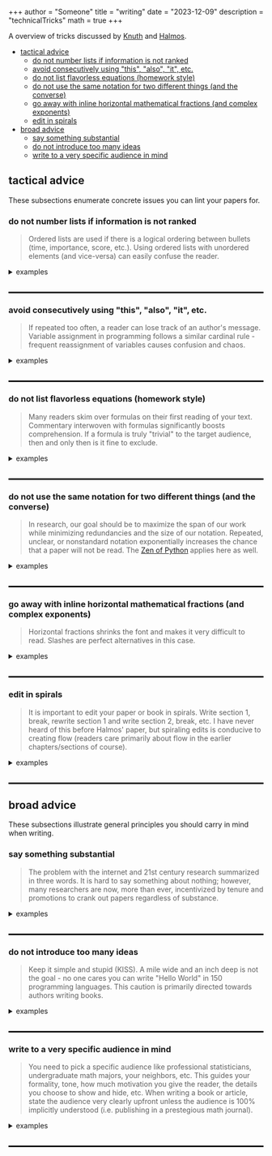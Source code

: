 +++
author = "Someone"
title = "writing"
date = "2023-12-09"
description = "technicalTricks"
math = true
+++

A overview of tricks discussed by [Knuth](https://jmlr.csail.mit.edu/reviewing-papers/knuth_mathematical_writing.pdf) and [Halmos](https://faculty.washington.edu/heagerty/Courses/b572/public/HalmosHowToWrite.pdf). 
<!--more-->

- [tactical advice](#tactical-advice)
  - [do not number lists if information is not ranked](#do-not-number-lists-if-information-is-not-ranked)
  - [avoid consecutively using "this", "also", "it", etc.](#avoid-consecutively-using-this-also-it-etc)
  - [do not list flavorless equations (homework style)](#do-not-list-flavorless-equations-homework-style)
  - [do not use the same notation for two different things (and the converse)](#do-not-use-the-same-notation-for-two-different-things-and-the-converse)
  - [go away with inline horizontal mathematical fractions (and complex exponents)](#go-away-with-inline-horizontal-mathematical-fractions-and-complex-exponents)
  - [edit in spirals](#edit-in-spirals)
- [broad advice](#broad-advice)
  - [say something substantial](#say-something-substantial)
  - [do not introduce too many ideas](#do-not-introduce-too-many-ideas)
  - [write to a very specific audience in mind](#write-to-a-very-specific-audience-in-mind)

## tactical advice

These subsections enumerate concrete issues you can lint your papers for.

### do not number lists if information is not ranked

> Ordered lists are used if there is a logical ordering between bullets (time, importance, score, etc.). Using ordered lists with unordered elements (and vice-versa) can easily confuse the reader.

<details>
<summary> examples </summary>

**good**:

Hypothesis Testing consists of the following steps:
1. State the null and alternative hypothesis 
2. Collect data (by means of an experiment or by observation)
3. Determine an appropriate test statistic / test based on step 1 & 2
4. Compute the test statistic and p-value 

Here are some tricks for mathematical writing:
+ Separate distinct formulas by words
+ Do not start a sentence with symbols
+ Do not use logical symbols like $\forall, \exists, \therefore$ unless you're working in logic - replace with the corresponding English words "for all", "there exists", "therefore"

**bad**:

Hypothesis Testing consists of the following:
- State the null and alternative hypothesis 
- Collect data (by means of an experiment or by observation)
- Determine an appropriate test statistic / test based on the first and second part
- Compute the test statistic and p-value 

Here are some tricks for mathematical writing:
1. Separate distinct formulas by words
2. Do not start a sentence with symbols
3. Do not use logical symbols like $\forall, \exists, \therefore$ unless you're working in logic - replace with the corresponding English words "for all", "there exists", "therefore"
</details>
<br>
<hr style="border:1.5px solid black">

### avoid consecutively using "this", "also", "it", etc.

> If repeated too often, a reader can lose track of an author's message. Variable assignment in programming follows a similar cardinal rule - frequent reassignment of variables causes confusion and chaos.

<details>
<summary> examples </summary>

**good**:

The sum of deleted intervals in the Cantor set is geometrically decaying,

$$ \sum\limits_{i=0}^\infty \frac{1}{3}\left(\frac{2}{3}\right)^i = \frac{1/3}{1-2/3} = 1.$$

As this sums to one, the Cantor set must have measure zero.

**bad**:

This forms a geometrically decaying series and its sum is given below

$$ \sum\limits_{i=0}^\infty \frac{1}{3}\left(\frac{2}{3}\right)^i = \frac{1/3}{1-2/3} = 1.$$

This shows that this set has measure zero.

</details>
<br>
<hr style="border:1.5px solid black">

### do not list flavorless equations (homework style)

> Many readers skim over formulas on their first reading of your text. Commentary interwoven with formulas significantly boosts comprehension. If a formula is truly "trivial" to the target audience, then and only then is it fine to exclude.

<details>
<summary> examples </summary>

**good**:

We can solve this problem by counting. Before painting the exterior of the cube black, there are

- $(n-2)^3$ cubes with zero faces showing
- $6(n-2)^2$ cubes with one face showing
- $4n(n-2)$ cubes with two faces showing
- $8\mathbb{I} \\\{n\geq 2\\\}$ cubes with three faces showing

Each of these $1\times 1\times 1$ sets of cubes can rotate while preserving the exterior color of the $n\times n\times n$ cube:

- If three faces are showing, 3 rotations are possible
- If two faces are showing, 2 rotations are possible
- If one face is showing, 4 rotations are possible
- If no faces are showing, 24 rotations are possible

In general, $n^3$ cubes can be placed in $n^3$ bins with $24$ rotations per cube giving us $24^{n^3}n^3!$ combinations. Thus, we obtain the probability that the exterior color is preserved:

$$\frac{24^{(n-2)^3}(n-2)^3!\times 4^{6(n-2)^2}\left(6(n-2)^2\right)!\times 2^{4n(n-2)}\left(4n(n-2)\right)!\times 3^{8\mathbb{I}\{n\geq 2\}}(8\mathbb{I}\{n\geq 2\})!}{24^{n^3}n^3!}$$

**bad**:

By counting, we obtain the desired probability:

$$ \frac{24^{(n-2)^3}(n-2)^3!\times 4^{6(n-2)^2}\left(6(n-2)^2\right)!\times 2^{4n(n-2)}\left(4n(n-2)\right)!\times 3^{8\mathbb{I}\{n\geq 2\}}(8\mathbb{I}\{n\geq 2\})!}{24^{n^3}n^3!} $$

</details>
<br>
<hr style="border:1.5px solid black">

### do not use the same notation for two different things (and the converse)

> In research, our goal should be to maximize the span of our work while minimizing redundancies and the size of our notation. Repeated, unclear, or nonstandard notation exponentially increases the chance that a paper will not be read. The [Zen of Python](https://peps.python.org/pep-0020/) applies here as well.

<details>
<summary> examples </summary>

**good**:

- $\ln(\ln(n))\cdot \left(\sum\limits_{i=1}^n \binom{n}{i}x^i\right)\cdot \left(\sum\limits_{j=1}^n  jx^j\right)$
- $\sum\limits_{i=1}^{\lfloor m/2\rfloor} \sum\limits_{j=2i}^{m} \prod\limits_{k=0}^{i-1} \binom{m-2k}{2} j^{m-2}$

**bad**:

- $\log\left(\log(n)\times i\times j\times k\right)\cdot \left(\sum\limits_{i=1}^n \binom{n}{i}x^i\right)\cdot \left( x^2 + 2x^2 + \cdots nx^n \right)$
  - $\log$ here has what base ($2$, $e$, etc.)?
  - Does $\times$ refer to the cross product and multiplication here? 
  - Does $i$ refer to the standard basis vector $(1,0,0)$ and/or a natural number under the summation?
  - The above also misses consistency by using sigma notation as well as an expanded out summation.

</details>
<br>
<hr style="border:1.5px solid black">

### go away with inline horizontal mathematical fractions (and complex exponents)

> Horizontal fractions shrinks the font and makes it very difficult to read. Slashes are perfect alternatives in this case.

<details>
<summary> examples </summary>

**good**: 

- $(1-x)/(1+\cos(x))$ is a perfect counterexample to this statement.
- This kernel, $\exp(-|x-\mu|^3)$, belongs to the exponential power distributions.

**bad**: 

- $\frac{1-x}{1+\cos(x)}$ is a perfect counterexample to this statement.
- This kernel, $e^{-|x-\mu|^3}$, belongs to the exponential power distributions.

</details>
<br>
<hr style="border:1.5px solid black">

### edit in spirals

> It is important to edit your paper or book in spirals. Write section 1, break, rewrite section 1 and write section 2, break, etc. I have never heard of this before Halmos' paper, but spiraling edits is conducive to creating flow (readers care primarily about flow in the earlier chapters/sections of course).

<details>
<summary> examples </summary>

- In each spiral, rewrite and do NOT break out your red pen and start editing! Editing occurs right before you hand it off to colleagues/journals for submission and right after their feedback.
- Halmos recommends that in each NEW section, you write your heart out and violate all the principles outlined here. Just write and write until you cannot, but make sure you end the day on a good note to kickstart the engine for tomorrow.
- Halmos explains this strategy [here](https://faculty.washington.edu/heagerty/Courses/b572/public/HalmosHowToWrite.pdf) on page 9/30.

</details>
<br>
<hr style="border:1.5px solid black">

## broad advice
These subsections illustrate general principles you should carry in mind when writing.

### say something substantial

> The problem with the internet and 21st century research summarized in three words. It is hard to say something about nothing; however, many researchers are now, more than ever, incentivized by tenure and promotions to crank out papers regardless of substance.
<details>
<summary> examples </summary>

**good**:

- [An Introduction to Probability Theory and Its Applications](https://archive.org/details/dli.ernet.5666/page/n13/mode/2up) by William Feller is my personal favorite mathematics book. It's unbelievably substantive and well-written and I highly recommend for anyone interested in probability.
- [Theory of Statistical Estimation](https://digital.library.adelaide.edu.au/dspace/bitstream/2440/15207/1/85.pdf) by Ronald Fisher is a beautifully written exposition on classical statistics (consistency, sufficiency, etc.). To be honest, most modern day statistics books just copy paste what he writes here.
- [The Extent and Consequences of P-Hacking in Science](https://journals.plos.org/plosbiology/article?id=10.1371/journal.pbio.1002106&) is a surprisingly great read on p-hacking in the sciences. There is a clear message the authors set out to achieve. 

**bad**:

AI is so bloated - the field is becoming an empirical mess. Here are just two examples violating this principle.
- [Deep Learning for COVID-19](https://ieeexplore.ieee.org/stamp/stamp.jsp?tp=&arnumber=9136710) is an example paper that just rambles on and on for 20 pages with nothing novel to say.
- [TA-GATES](https://proceedings.neurips.cc/paper_files/paper/2022/file/d0ac28b79816b51124fcc804b2496a36-Paper-Conference.pdf) describes an encoding scheme for neural architectures. I'm so tired of reading empirical papers like this that just throw schemes on the wall and name them in an attempt to satisfy their university's publishing requirements. This doesn't necessarily violate the principle of having something to say, but concisely saying it.

</details>
<br>
<hr style="border:1.5px solid black">

### do not introduce too many ideas

> Keep it simple and stupid (KISS). A mile wide and an inch deep is not the goal - no one cares you can write "Hello World" in 150 programming languages. This caution is primarily directed towards authors writing books.

<details>
<summary> examples </summary>

**good**:

- [An Introduction to Probability Theory and Its Applications](https://archive.org/details/dli.ernet.5666/page/n13/mode/2up) by William Feller is also amazing in this regard. He glides and links many disparate (at the time the book was published) ideas into one unifying theory full of lucid examples and exercises.
- [Ron Rivest's](https://dl.acm.org/doi/pdf/10.1145/359997.360000) discussion on self-organizing search heuristics has a very clear linear flow without spontaneous ideas floating around.

**bad**:

- [Elements of Statistical Learning Theory](https://link.springer.com/book/10.1007/978-0-387-84858-7) or ESL by Hastie, Tibshirani, and Friedman is a mess to be honest. Albeit a controversial choice, ESL introduces too many surface level ideas without any substance. It cannot even serve as an encyclopedia for researchers because it misses a zillion ideas introduced since then.

</details>
<br>
<hr style="border:1.5px solid black">

### write to a very specific audience in mind

> You need to pick a specific audience like professional statisticians, undergraduate math majors, your neighbors, etc. This guides your formality, tone, how much motivation you give the reader, the details you choose to show and hide, etc. When writing a book or article, state the audience very clearly upfront unless the audience is 100% implicitly understood (i.e. publishing in a prestegious math journal).

<details>
<summary> examples </summary>

**good**:

- [Donald Knuth's](https://www.taylorfrancis.com/books/mono/10.1201/9781315139470/classification-regression-trees-leo-breiman) "The Art of Computer Programming" series is a phenomenal exposition for beginning graduate or junior students studying math and/or computer science. 
- [An Introduction to Probability Theory and Its Applications](https://archive.org/details/dli.ernet.5666/page/n13/mode/2up) by William Feller - he writes "... [I hope that this book] will continue to find readers who read it merely for enjoyment and enlightment". When a author writes a line like this, you know they are writing from their heart and the book is bound to be a blast. Furthermore, Feller like Knuth, had a sea of useful critics like Doob, Donsker, and Chung to help him shape the book into what it now is. The moral of these two stories is that you follow this process until you reach 3. successfully or death (whichever comes first):

1. Find a target and a good crowd of experts that know this target
2. Shoot 
3. In the unlikely chance you hit your target, terminate the algorithm.
4. Otherwise, listen to expert advice. Get set up again and go back to 1 or 2.

**bad**:

- [Walter Rudin's](https://maa.org/press/maa-reviews/principles-of-mathematical-analysis) "Principles of Mathematical Analysis" is a great book and a rite of passage for most math students; however, its audience needs to be more concretely laid out. A student should have taken a proofs course and probably a set theory or point-set topology course prior to partaking in this adventure. The book is a good example of setting a target but hitting something else.
- [Aminian and Xu's](https://www.amazon.com/Machine-Learning-System-Design-Interview/dp/1736049127) "Machine Learning System Design Interview" is a horrible read. It's surface level architecture notes NOT useful for engineers interested in senior architect roles. 

</details>
<br>
<hr style="border:1.5px solid black">
